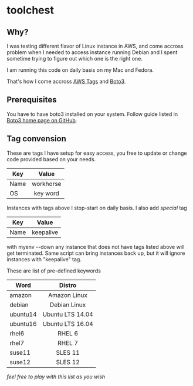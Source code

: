 # toolchest

## Why?
I was testing different flavor of Linux instance in AWS, and come accross problem when I needed to access instance running Debian and I spent sometime trying to figure out which one is the right one.

I am running this code on daily basis on my Mac and Fedora.

That's how I come accross [AWS Tags](http://docs.aws.amazon.com/AWSEC2/latest/UserGuide/Using_Tags.html) and [Boto3](https://aws.amazon.com/sdk-for-python/).

## Prerequisites
You have to have boto3 installed on your system. Follow guide listed in [Boto3 home page on GitHub](https://github.com/boto/boto3#user-content-quick-start).

## Tag convension
These are tags I have setup for easy access, you free to update or change code provided based on your needs.

| Key           | Value           |
| ------------- |:---------------:|
| Name          | workhorse       |
| OS            | key word        |

Instances with tags above I stop-start on daily basis. I also add *special* tag

| Key           | Value           |
| ------------- |:---------------:|
| Name          | keepalive       |

with myenv --down any instance that does not have tags listed above will get terminated. Same script can bring instances back up, but it will ignore instances with "keepalive" tag.

These are list of pre-defined keywords

| Word          | Distro           |
| ------------- |:----------------:|
| amazon        | Amazon Linux     |
| debian        | Debian Linux     |
| ubuntu14      | Ubuntu LTS 14.04 |
| ubuntu16      | Ubuntu LTS 16.04 |
| rhel6         | RHEL 6           |
| rhel7         | RHEL 7           |
| suse11        | SLES 11          |
| suse12        | SLES 12          |
*feel free to play with this list as you wish*
